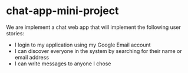 # chat-app-mini-project

We are implement a chat web app that will implement the following user stories:
 - I login to my application using my Google Email account
 - I can discover everyone in the system by searching for their name or email address
 - I can write messages to anyone I chose
